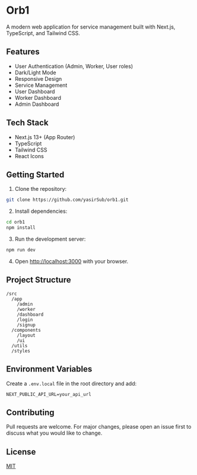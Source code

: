 # Orb1

A modern web application for service management built with Next.js, TypeScript, and Tailwind CSS.

## Features

- User Authentication (Admin, Worker, User roles)
- Dark/Light Mode
- Responsive Design
- Service Management
- User Dashboard
- Worker Dashboard
- Admin Dashboard

## Tech Stack

- Next.js 13+ (App Router)
- TypeScript
- Tailwind CSS
- React Icons

## Getting Started

1. Clone the repository:
```bash
git clone https://github.com/yasirSub/orb1.git
```

2. Install dependencies:
```bash
cd orb1
npm install
```

3. Run the development server:
```bash
npm run dev
```

4. Open [http://localhost:3000](http://localhost:3000) with your browser.

## Project Structure

```
/src
  /app
    /admin
    /worker
    /dashboard
    /login
    /signup
  /components
    /layout
    /ui
  /utils
  /styles
```

## Environment Variables

Create a `.env.local` file in the root directory and add:

```env
NEXT_PUBLIC_API_URL=your_api_url
```

## Contributing

Pull requests are welcome. For major changes, please open an issue first to discuss what you would like to change.

## License

[MIT](https://choosealicense.com/licenses/mit/)